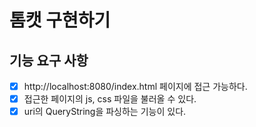 # 톰캣 구현하기

## 기능 요구 사항

- [x] http://localhost:8080/index.html 페이지에 접근 가능하다.
- [x] 접근한 페이지의 js, css 파일을 불러올 수 있다.
- [x] uri의 QueryString을 파싱하는 기능이 있다.
